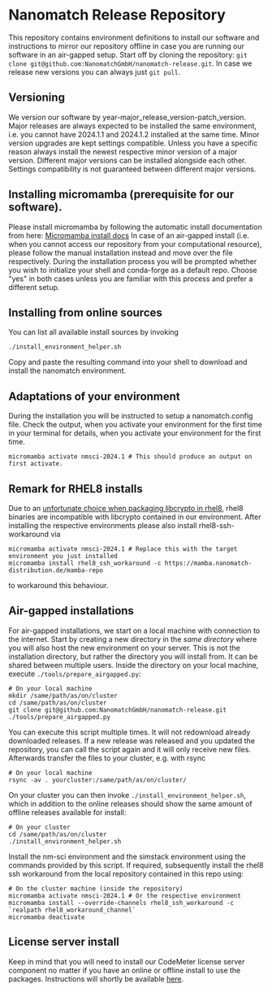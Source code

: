 # Nanomatch Release Repository

This repository contains environment definitions to install our software and instructions to mirror our repository offline in case you are running our software in an air-gapped setup.
Start off by cloning the repository: `git clone git@github.com:NanomatchGmbH/nanomatch-release.git`. In case we release new versions you can always just `git pull`.

## Versioning

We version our software by year-major\_release\_version-patch\_version. Major releases are always expected to be installed the same environment, i.e. you cannot have 2024.1.1 and 2024.1.2 installed at the same time. Minor version upgrades are kept settings compatible. Unless you have a specific reason always install the newest respective minor version of a major version.
Different major versions can be installed alongside each other. Settings compatibility is not guaranteed between different major versions.

## Installing micromamba (prerequisite for our software).

Please install micromamba by following the automatic install documentation from here: [Micromamba install docs](https://mamba.readthedocs.io/en/latest/installation/micromamba-installation.html)
In case of an air-gapped install (i.e. when you cannot access our repository from your computational resource), please follow the manual installation instead and move over the file respectively.
During the installation process you will be prompted whether you wish to initialize your shell and conda-forge as a default repo. Choose "yes" in both cases unless you are familiar with this process and prefer a different setup.

## Installing from online sources

You can list all available install sources by invoking

```
./install_environment_helper.sh
```
Copy and paste the resulting command into your shell to download and install the nanomatch environment.

## Adaptations of your environment
During the installation you will be instructed to setup a nanomatch.config file. Check the output, when you activate your environment for the first time in your terminal for details, when you activate your environment for the first time.
```
micromamba activate nmsci-2024.1 # This should produce an output on first activate.
```

## Remark for RHEL8 installs

Due to an [unfortunate choice when packaging libcrypto in rhel8](https://github.com/conda/conda/issues/10241), rhel8 binaries are incompatible with libcrypto contained in our environment. After installing the respective environments please also install
rhel8-ssh-workaround via
```
micromamba activate nmsci-2024.1 # Replace this with the target environment you just installed
micromamba install rhel8_ssh_workaround -c https://mamba.nanomatch-distribution.de/mamba-repo
```
to workaround this behaviour.

## Air-gapped installations

For air-gapped installations, we start on a local machine with connection to the internet. Start by creating a new directory in the *same directory* where you will also host the new environment on your server. This is not the installation directory, but rather the directory you will install from. It can be shared between multiple users. Inside the directory on your local machine, execute `./tools/prepare_airgapped.py`:
```
# On your local machine
mkdir /same/path/as/on/cluster
cd /same/path/as/on/cluster
git clone git@github.com:NanomatchGmbH/nanomatch-release.git
./tools/prepare_airgapped.py
```
You can execute this script multiple times. It will not redownload already downloaded releases. If a new release was released and you updated the repository, you can call the script again and it will only receive new files.
Afterwards transfer the files to your cluster, e.g. with rsync
```
# On your local machine
rsync -av . yourcluster:/same/path/as/on/cluster/
```
On your cluster you can then invoke `./install_environment_helper.sh`, which in addition to the online releases should show the same amount of offline releases available for install:
```
# On your cluster
cd /same/path/as/on/cluster
./install_environment_helper.sh
```
Install the nm-sci environment and the simstack environment using the commands provided by this script.
If required, subsequently install the rhel8 ssh workaround from the local repository contained in this repo using:
```
# On the cluster machine (inside the repository)
micromamba activate nmsci-2024.1 # Or the respective environment
micromamba install --override-channels rhel8_ssh_workaround -c `realpath rhel8_workaround_channel`
micromamba deactivate
```

## License server install

Keep in mind that you will need to install our CodeMeter license server component no matter if you have an online or offline install to use the packages. Instructions will shortly be available [here](http://docs.nanomatch.de/technical/technical.html).
